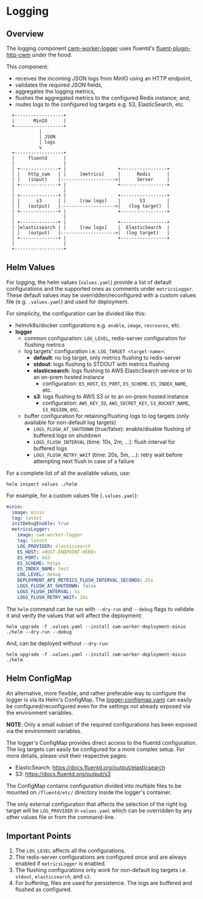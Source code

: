 # Logging

## Overview

The logging component
[cwm-worker-logger](https://github.com/cloudwebmanage/cwm-worker-logger) uses
fluentd's
[fluent-plugin-http-cwm](https://github.com/iamAzeem/fluent-plugin-http-cwm)
under the hood.

This component:

- receives the incoming JSON logs from MinIO using an HTTP endpoint,
- validates the required JSON fields,
- aggregates the logging metrics,
- flushes the aggregated metrics to the configured Redis instance; and,
- routes logs to the configured log targets e.g. S3, ElasticSearch, etc.

```text
  +------------------+
  |       MinIO      |
  +------------------+
            |
            | JSON
            | logs
            v
  +------------------+
  |     fluentd      |
  |                  |
  | +--------------+ |                   +-----------------+
  | |   http_cwm   | |     [metrics]     |      Redis      |
  | |   (input)    |-------------------->|      Server     |
  | +--------------+ |                   +-----------------+
  |                  |
  | +--------------+ |                   +-----------------+
  | |      s3      | |     [raw logs]    |       S3        |
  | |   (output)   |-------------------->|   (log target)  |
  | +--------------+ |                   +-----------------+
  |                  |
  | +--------------+ |                   +-----------------+
  | |elasticsearch | |     [raw logs]    |  ElasticSearch  |
  | |   (output)   |-------------------->|  (log target)   |
  | +--------------+ |                   +-----------------+
  |                  |
  +------------------+
```

## Helm Values

For logging, the helm values (`values.yaml`) provide a list of default
configurations and the supported ones as comments under `metricsLogger`. These
default values may be overridden/reconfigured with a custom values file (e.g.
`.values.yaml`) and used for deployment.

For simplicity, the configuration can be divided like this:

- helm/k8s/docker configurations e.g. `enable`, `image`, `resrouces`, etc.
- **logger**
  - common configuration: `LOG_LEVEL`, redis-server configuration for flushing metrics
  - log targets' configuration i.e. `LOG_TARGET <target-name>`:
    - **default**: no log target, only metrics flushing to redis-server
    - **stdout**: logs flushing to STDOUT with metrics flushing
    - **elasticsearch**: logs flushing to AWS ElasticSearch service or to an
      on-prem hosted instance
      - configuration: `ES_HOST`, `ES_PORT`, `ES_SCHEME`. `ES_INDEX_NAME`, etc.
    - **s3**: logs flushing to AWS S3 or to an on-prem hosted instance
      - configuration: `AWS_KEY_ID`, `AWS_SECRET_KEY`, `S3_BUCKET_NAME`,
        `S3_REGION`, etc.
  - buffer configuration for retaining/flushing logs to log targets (only
    available for non-default log targets)
    - `LOGS_FLUSH_AT_SHUTDOWN` (true/false): enable/disable flushing of buffered
      logs on shutdown
    - `LOGS_FLUSH_INTERVAL` (time: 10s, 2m, ...): flush interval for buffered logs
    - `LOGS_FLUSH_RETRY_WAIT` (time: 20s, 5m, ...): retry wait before attempting
      next flush in case of a failure

For a complete list of all the available values, use:

```shell
helm inspect values ./helm
```

For example, for a custom values file (`.values.yaml`):

```yaml
minio:
  image: minio
  tag: latest
  initDebugEnable: true
  metricsLogger:
    image: cwm-worker-logger
    tag: latest
    LOG_PROVIDER: elasticsearch
    ES_HOST: <HOST-ENDPOINT-HERE>
    ES_PORT: 443
    ES_SCHEME: https
    ES_INDEX_NAME: test
    LOG_LEVEL: debug
    DEPLOYMENT_API_METRICS_FLUSH_INTERVAL_SECONDS: 25s
    LOGS_FLUSH_AT_SHUTDOWN: false
    LOGS_FLUSH_INTERVAL: 5s
    LOGS_FLUSH_RETRY_WAIT: 10s
```

The `helm` command can be run with `--dry-run` and `--debug` flags to validate
it and verify the values that will affect the deployment:

```shell
helm upgrade -f .values.yaml --install cwm-worker-deployment-minio ./helm --dry-run --debug
```

And, can be deployed without `--dry-run`:

```shell
helm upgrade -f .values.yaml --install cwm-worker-deployment-minio ./helm
```

## Helm ConfigMap

An alternative, more flexible, and rather preferable way to configure the logger
is via its Helm's ConfigMap. The
[logger-configmap.yaml](./helm/templates/logger-configmap.yaml) can easily be
configured/reconfigured even for the settings not already exposed via the
environment variables.

**NOTE**: Only a small subset of the required configurations has been exposed
via the environment variables.

The logger's ConfigMap provides direct access to the fluentd configuration. The
log targets can easily be configured for a more complex setup. For more details,
please visit their respective pages:

- ElasticSearch: https://docs.fluentd.org/output/elasticsearch
- S3: https://docs.fluentd.org/output/s3

The ConfigMap contains configuration divided into multiple files to be mounted
on `/fluentd/etc/` directory inside the logger's container.

The only external configuration that affects the selection of the right log
target will be `LOG_PROVIDER` in `values.yaml` which can be overridden by any
other values file or from the command-line.

## Important Points

1. The `LOG_LEVEL` affects all the configurations.
2. The redis-server configurations are configured once and are always enabled if
   `metricsLogger` is enabled.
3. The flushing configurations only work for non-default log targets i.e.
   `stdout`, `elasticsearch`, and `s3`.
4. For buffering, files are used for persistence. The logs are buffered and
   flushed as configured.
